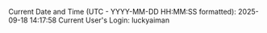 Current Date and Time (UTC - YYYY-MM-DD HH:MM:SS formatted): 2025-09-18 14:17:58
Current User's Login: luckyaiman

